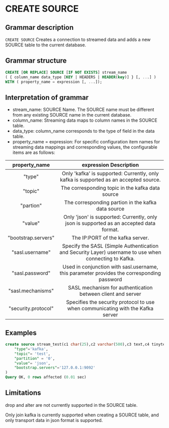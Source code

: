 # **CREATE SOURCE**

## **Grammar description**

`CREATE SOURCE` Creates a connection to streamed data and adds a new SOURCE table to the current database.

## **Grammar structure**

```sql
CREATE [OR REPLACE] SOURCE [IF NOT EXISTS] stream_name 
( { column_name data_type [KEY | HEADERS | HEADER(key)] } [, ...] )
WITH ( property_name = expression [, ...]);
```

## Interpretation of grammar

- stream_name: SOURCE Name. The SOURCE name must be different from any existing SOURCE name in the current database.
- column_name: Streaming data maps to column names in the SOURCE table.
- data_type: column_name corresponds to the type of field in the data table.
- property_name = expression: For specific configuration item names for streaming data mappings and corresponding values, the configurable items are as follows:

| property_name | expression Description |
| :-----------------: | :------------------------------------------------------------------------------: |
| "type"        |  Only 'kafka' is supported: Currently, only kafka is supported as an accepted source.       |
| "topic"       |   The corresponding topic in the kafka data source            |
| "partion"      |   The corresponding partion in the kafka data source  |
| "value"       |   Only 'json' is supported: Currently, only json is supported as an accepted data format.   |
| "bootstrap.servers" |   The IP:PORT of the kafka server.  |
| "sasl.username"   |   Specify the SASL (Simple Authentication and Security Layer) username to use when connecting to Kafka. |
| "sasl.password"   |   Used in conjunction with sasl.username, this parameter provides the corresponding password|
| "sasl.mechanisms"  |    SASL mechanism for authentication between client and server|
| "security.protocol" |     Specifies the security protocol to use when communicating with the Kafka server |

## **Examples**

```sql
create source stream_test(c1 char(25),c2 varchar(500),c3 text,c4 tinytext,c5 mediumtext,c6 longtext )with(
    "type"='kafka',
    "topic"= 'test',
    "partition" = '0',
    "value"= 'json',
    "bootstrap.servers"='127.0.0.1:9092'   
)
Query OK, 0 rows affected (0.01 sec)
```

## Limitations

drop and alter are not currently supported in the SOURCE table.

Only join kafka is currently supported when creating a SOURCE table, and only transport data in json format is supported.
